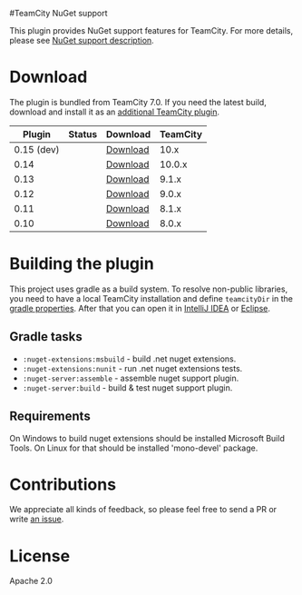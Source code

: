 #TeamCity NuGet support

This plugin provides NuGet support features for TeamCity. For more details, please see [NuGet support description](https://confluence.jetbrains.com/display/TCDL/NuGet).

# Download

The plugin is bundled from TeamCity 7.0. If you need the latest build, download and install it as an [additional TeamCity plugin](https://confluence.jetbrains.com/display/TCDL/Installing+Additional+Plugins).

| Plugin | Status | Download | TeamCity |
|--------|--------|----------|----------|
| 0.15 (dev) | <a href="https://teamcity.jetbrains.com/viewType.html?buildTypeId=TeamCityPluginsByJetBrains_NuGet_NuGetSupportV015for10x&guest=1"><img src="https://teamcity.jetbrains.com/app/rest/builds/buildType:(id:TeamCityPluginsByJetBrains_NuGet_NuGetSupportV015for10x)/statusIcon.svg" alt=""/></a> | [Download](https://teamcity.jetbrains.com/repository/download/TeamCityPluginsByJetBrains_NuGet_NuGetSupportV015for10x/.lastSuccessful/dotNetPackagesSupport.zip?guest=1)| 10.x |
| 0.14 | <a href="https://teamcity.jetbrains.com/viewType.html?buildTypeId=TeamCityPluginsByJetBrains_NuGet_NuGetSupportV014for100x&guest=1"><img src="https://teamcity.jetbrains.com/app/rest/builds/buildType:(id:TeamCityPluginsByJetBrains_NuGet_NuGetSupportV014for100x)/statusIcon.svg" alt=""/></a> | [Download](https://teamcity.jetbrains.com/repository/download/TeamCityPluginsByJetBrains_NuGet_NuGetSupportV014for100x/.lastSuccessful/dotNetPackagesSupport.zip?guest=1)| 10.0.x |
| 0.13 | <a href="https://teamcity.jetbrains.com/viewType.html?buildTypeId=TeamCityPluginsByJetBrains_NuGet_NuGetSupportV013for91x&guest=1"><img src="https://teamcity.jetbrains.com/app/rest/builds/buildType:(id:TeamCityPluginsByJetBrains_NuGet_NuGetSupportV013for91x)/statusIcon.svg" alt=""/></a> | [Download](https://teamcity.jetbrains.com/repository/download/TeamCityPluginsByJetBrains_NuGet_NuGetSupportV013for91x/.lastSuccessful/dotNetPackagesSupport.zip?guest=1)| 9.1.x |
| 0.12 | <a href="https://teamcity.jetbrains.com/viewType.html?buildTypeId=TeamCityPluginsByJetBrains_NuGet_NuGetSupportV012for90&guest=1"><img src="https://teamcity.jetbrains.com/app/rest/builds/buildType:(id:TeamCityPluginsByJetBrains_NuGet_NuGetSupportV012for90)/statusIcon.svg" alt=""/></a> | [Download](https://teamcity.jetbrains.com/repository/download/TeamCityPluginsByJetBrains_NuGet_NuGetSupportV012for90/.lastSuccessful/dotNetPackagesSupport.zip?guest=1)| 9.0.x |
| 0.11 | <a href="https://teamcity.jetbrains.com/viewType.html?buildTypeId=TeamCityPluginsByJetBrains_NuGet_NuGetSupportV011for8&guest=1"><img src="https://teamcity.jetbrains.com/app/rest/builds/buildType:(id:TeamCityPluginsByJetBrains_NuGet_NuGetSupportV011for8)/statusIcon.svg" alt=""/></a> | [Download](https://teamcity.jetbrains.com/repository/download/TeamCityPluginsByJetBrains_NuGet_NuGetSupportV011for8/.lastSuccessful/dotNetPackagesSupport.zip?guest=1)| 8.1.x |
| 0.10 | <a href="https://teamcity.jetbrains.com/viewType.html?buildTypeId=TeamCityPluginsByJetBrains_NuGetSupportV010for80&guest=1"><img src="https://teamcity.jetbrains.com/app/rest/builds/buildType:(id:TeamCityPluginsByJetBrains_NuGetSupportV010for80)/statusIcon.svg" alt=""/></a> | [Download](https://teamcity.jetbrains.com/repository/download/TeamCityPluginsByJetBrains_NuGetSupportV010for80/.lastSuccessful/dotNetPackagesSupport.zip?guest=1)| 8.0.x |

# Building the plugin
This project uses gradle as a build system. To resolve non-public libraries, you need to have a local TeamCity installation and define `teamcityDir` in the [gradle properties](https://docs.gradle.org/current/userguide/build_environment.html). After that you can open it in [IntelliJ IDEA](https://www.jetbrains.com/idea/help/importing-project-from-gradle-model.html) or [Eclipse](http://gradle.org/eclipse/).

## Gradle tasks
* `:nuget-extensions:msbuild` - build .net nuget extensions.
* `:nuget-extensions:nunit` - run .net nuget extensions tests.
* `:nuget-server:assemble` - assemble nuget support plugin.
* `:nuget-server:build` - build & test nuget support plugin.

## Requirements

On Windows to build nuget extensions should be installed Microsoft Build Tools.
On Linux for that should be installed 'mono-devel' package.

# Contributions
We appreciate all kinds of feedback, so please feel free to send a PR or write [an issue](https://github.com/JetBrains/teamcity-nuget-support/issues).

# License
Apache 2.0
